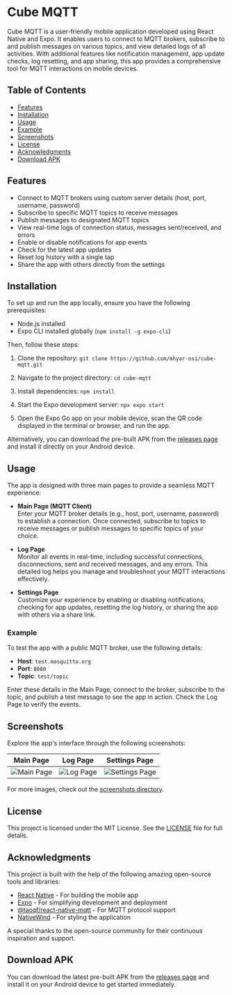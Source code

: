 # Cube MQTT

Cube MQTT is a user-friendly mobile application developed using React Native and Expo. It enables users to connect to MQTT brokers, subscribe to and publish messages on various topics, and view detailed logs of all activities. With additional features like notification management, app update checks, log resetting, and app sharing, this app provides a comprehensive tool for MQTT interactions on mobile devices.

## Table of Contents

- [Features](#features)
- [Installation](#installation)
- [Usage](#usage)
- [Example](#example)
- [Screenshots](#screenshots)
- [License](#license)
- [Acknowledgments](#acknowledgments)
- [Download APK](#download-apk)

## Features

- Connect to MQTT brokers using custom server details (host, port, username, password)
- Subscribe to specific MQTT topics to receive messages
- Publish messages to designated MQTT topics
- View real-time logs of connection status, messages sent/received, and errors
- Enable or disable notifications for app events
- Check for the latest app updates
- Reset log history with a single tap
- Share the app with others directly from the settings

## Installation

To set up and run the app locally, ensure you have the following prerequisites:

- Node.js installed
- Expo CLI installed globally (`npm install -g expo-cli`)

Then, follow these steps:

1. Clone the repository:
```git clone https://github.com/mhyar-nsi/cube-mqtt.git```
2. Navigate to the project directory:
```cd cube-mqtt```
3. Install dependencies:
```npm install```
4. Start the Expo development server:
```npx expo start```

5. Open the Expo Go app on your mobile device, scan the QR code displayed in the terminal or browser, and run the app.

Alternatively, you can download the pre-built APK from the [releases page](https://github.com/mhyar-nsi/cube-mqtt/releases) and install it directly on your Android device.

## Usage

The app is designed with three main pages to provide a seamless MQTT experience:

- **Main Page (MQTT Client)**  
Enter your MQTT broker details (e.g., host, port, username, password) to establish a connection. Once connected, subscribe to topics to receive messages or publish messages to specific topics of your choice.

- **Log Page**  
Monitor all events in real-time, including successful connections, disconnections, sent and received messages, and any errors. This detailed log helps you manage and troubleshoot your MQTT interactions effectively.

- **Settings Page**  
Customize your experience by enabling or disabling notifications, checking for app updates, resetting the log history, or sharing the app with others via a share link.

### Example

To test the app with a public MQTT broker, use the following details:

- **Host**: `test.mosquitto.org`
- **Port**: `8080`
- **Topic**: `test/topic`

Enter these details in the Main Page, connect to the broker, subscribe to the topic, and publish a test message to see the app in action. Check the Log Page to verify the events.

## Screenshots

Explore the app's interface through the following screenshots:

| Main Page | Log Page | Settings Page |
|-----------|----------|---------------|
| ![Main Page](screenshots/main-page.jpg) | ![Log Page](screenshots/log-page.jpg) | ![Settings Page](screenshots/settings-page.jpg) |

For more images, check out the [screenshots directory](https://github.com/yourusername/cube-mqtt/tree/main/screenshots).

## License

This project is licensed under the MIT License. See the [LICENSE](https://github.com/mhyar-nsi/cube-mqtt/blob/main/LICENSE) file for full details.


## Acknowledgments

This project is built with the help of the following amazing open-source tools and libraries:

- [React Native](https://reactnative.dev/) - For building the mobile app
- [Expo](https://expo.dev/) - For simplifying development and deployment
- [@taoqf/react-native-mqtt](https://github.com/taoqf/sp-react-native-mqtt) - For MQTT protocol support
- [NativeWind](https://www.nativewind.dev/) - For styling the application

A special thanks to the open-source community for their continuous inspiration and support.

## Download APK

You can download the latest pre-built APK from the [releases page](https://github.com/mhyar-nsi/cube-mqtt/releases) and install it on your Android device to get started immediately.

